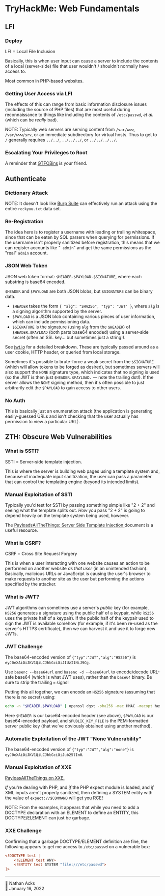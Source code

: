 # TryHackMe: Web Fundamentals

## LFI

### Deploy

LFI = Local File Inclusion

Basically, this is when user input can cause a server to include the contents of a local (server-side) file that user wouldn't / shouldn't normally have access to.

Most common in PHP-based websites.

### Getting User Access via LFI

The effects of this can range from basic information disclosure issues (including the source of PHP files) that are most useful during reconnaissance to things like including the contents of `/etc/passwd`, *et al.* (which can be *really* bad).

NOTE: Typically web servers are serving content from `/var/www`, `/var/www/srv`, or an immediate subdirectory for virtual hosts. Thus to get to `/` generally requires `../../`, `../../../`, or `../../../../`.

### Escalating Your Privileges to Root

A reminder that [GTFOBins](https://gtfobins.github.io/) is your friend.

## Authenticate

### Dictionary Attack

NOTE: It doesn't look like [Burp Suite](../notes/burp-suite.md) can effectively run an attack using the entire `rockyou.txt` data set.

### Re-Registration

The idea here is to register a username with leading or trailing whitespace, since that can be eaten by SQL parsers when querying for permissions. If the username isn't properly sanitized before registration, this means that we can register accounts like "` admin`" and get the same permissions as the "real" `admin` account.

### JSON Web Token

JSON web token format: `$HEADER.$PAYLOAD.$SIGNATURE`, where each substring is base64 encoded.

`$HEADER` and `$PAYLOAD` are both JSON blobs, but `$SIGNATURE` can be binary data.

* `$HEADER` takes the form `{ "alg": "SHA256", "typ": "JWT" }`, where `alg` is a signing algorithm supported by the server.
* `$PAYLOAD` is a JSON blob containing various pieces of user information, which can include permissioning data.
* `$SIGNATURE` is the signature (using `alg` from the `$HEADER`) of `$HEADER.$PAYLOAD` (both parts base64 encoded) using a server-side secret (often an SSL key... but sometimes just a string!).

See [jwt.io](https://jwt.io/) for a detailed breakdown. These are typically passed around as a user cookie, HTTP header, or queried from local storage.

Sometimes it's possible to brute-force a weak secret from the `$SIGNATURE` (which will allow tokens to be forged as desired), but sometimes servers will also support the `NONE` signature type, which indicates that no signing is used (so the JWT is then just `$HEADER.$PAYLOAD.` — note the trailing dot!). If the server allows the `NONE` signing method, then it's often possible to just arbitrarily edit the `$PAYLOAD` to gain access to other users.

### No Auth

This is basically just an enumeration attack (the application is generating easily-guessed URLs and isn't checking that the user actually has permission to view a particular URL).

## ZTH: Obscure Web Vulnerabilities

### What is SSTI?

SSTI = Server-side template injection.

This is where the server is building web pages using a template system and, because of inadequate input sanitization, the user can pass a parameter that can control the templating engine (beyond its intended limits).

### Manual Exploitation of SSTI

Typically you'd test for SSTI by passing something simple like "2 + 2" and seeing what the template splits out. *How* you pass "2 + 2" is going to depend heavily on the template system being used, however.

The [PayloadsAllTheThings: Server Side Template Injection ](https://github.com/swisskyrepo/PayloadsAllTheThings/tree/master/Server%20Side%20Template%20Injection) document is a useful resource.

### What is CSRF?

CSRF = Cross Site Request Forgery

This is when a user interacting with one website causes an action to be performed on another website *as that user* (in an unintended fashion). Basically, malicious URLs or JavaScript is causing the user's browser to make requests to another site as the user but performing the actions specified by the attacker.

### What is JWT?

JWT algorithms can sometimes use a server's *public* key (for example, `HS256` generates a signature using the public half of a keypair, while `RS256` uses the private half of a keypair). If the public half of the keypair used to sign the JWT is available somehow (for example, if it's been re-used as the server's HTTPS certificate), then we can harvest it and use it to forge new JWTs.

### JWT Challenge

The base64-encoded version of `{"typ":"JWT","alg":"HS256"}` is `eyJ0eXAiOiJKV1QiLCJhbGciOiJIUzI1NiJ9Cg`. 

Use `basenc --base64url` and `basenc -d --base64url` to encode/decode URL-safe base64 (which is what JWT uses), rather than the `base64` binary. Be sure to strip the trailing `=` signs!

Putting this all together, we can encode an `HS256` signature (assuming that there is no secret) using:

```bash
echo -n "$HEADER.$PAYLOAD" | openssl dgst -sha256 -mac HMAC -macopt hexkey:$(cat $PUBLIC_KEY_FILE | xxd -p | tr -d '\n') | sed -e 's/.*= //' | tr -d '\n' | xxd -p -r | basenc --base64url | sed -e 's/=*$//'
```

Here `$HEADER` is our base64-encoded header (see above), `$PAYLOAD` is our base64-encoded payload, and `$PUBLIC_KEY_FILE` is the PEM-formatted server public key (that we've obviously obtained using another method).

### Automatic Exploitation of the JWT "None Vulnerability"

The base64-encoded version of `{"typ":"JWT","alg":"none"}` is `eyJ0eXAiOiJKV1QiLCJhbGciOiJub25lIn0`.

### Manual Exploitation of XXE

[PayloasAllTheThings on XXE.](https://github.com/swisskyrepo/PayloadsAllTheThings/tree/master/XXE%20Injection)

*If* you're dealing with PHP, and *if* the PHP expect module is loaded, and *if* XML inputs aren't properly sanitized, then defining a SYSTEM entity with the value of `expect://$COMMAND` will get you RCE!

NOTE: From the examples, it appears that while you need to add a DOCTYPE declaration with an ELEMENT to define an ENTITY, this DOCTYPE/ELEMENT can just be garbage.

### XXE Challenge

Confirming that a garbage DOCTYPE/ELEMENT definition are fine, the following appears to get me access to `/etc/passwd` on a vulnerable box:

```xml
<!DOCTYPE test [
	<!ELEMENT test ANY>
	<!ENTITY test SYSTEM "file:///etc/passwd">
]>
```

- - - -

👤 Nathan Acks  
📅 January 16, 2022
